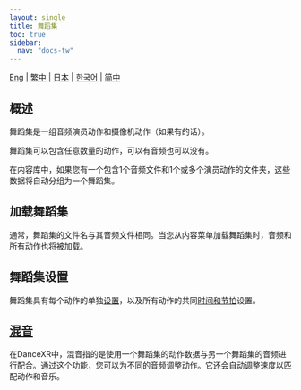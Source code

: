 ```yaml
---
layout: single
title: 舞蹈集
toc: true
sidebar:
  nav: "docs-tw"
---
```

[Eng](/dancexr/features/dance_set) | [繁中](/tw/dancexr/features/dance_set) | [日本](/jp/dancexr/features/dance_set) | [한국어](/kr/dancexr/features/dance_set) | [简中](/zh/dancexr/features/dance_set)


## 概述
舞蹈集是一组音频演员动作和摄像机动作（如果有的话）。

舞蹈集可以包含任意数量的动作，可以有音频也可以没有。

在内容库中，如果您有一个包含1个音频文件和1个或多个演员动作的文件夹，这些数据将自动分组为一个舞蹈集。

## 加载舞蹈集
通常，舞蹈集的文件名与其音频文件相同。当您从内容菜单加载舞蹈集时，音频和所有动作也将被加载。

## 舞蹈集设置
舞蹈集具有每个动作的单独[设置](/dancexr/features/motion_settings)，以及所有动作的共同[时间和节拍](/dancexr/music_timing)设置。

## [混音](/dancexr/features/remix)
在DanceXR中，混音指的是使用一个舞蹈集的动作数据与另一个舞蹈集的音频进行配合。通过这个功能，您可以为不同的音频调整动作。它还会自动调整速度以匹配动作和音乐。